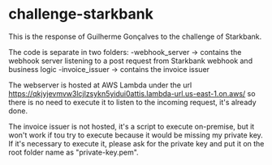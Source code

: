 # challenge-starkbank

This is the response of Guilherme Gonçalves to the challenge of Starkbank.

The code is separate in two folders:
-webhook_server -> contains the webhook server listening to a post request from Starkbank webhook and business logic
-invoice_issuer -> contains the invoice issuer

The webserver is hosted at AWS Lambda under the url https://qkjyjevmvw3lcjlzsykn5yidui0attis.lambda-url.us-east-1.on.aws/ so there is no need to execute it to listen to the incoming request, it's already done.

The invoice issuer is not hosted, it's a script to execute on-premise, but it won't work if tou try to execute because it would be missing my private key. If it's necessary to execute it, please ask for the private key and put it on the root folder name as "private-key.pem".
